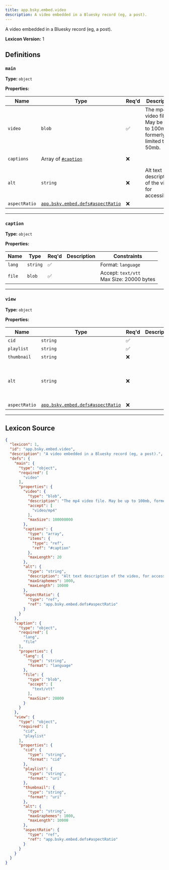 ```yaml
---
title: app.bsky.embed.video
description: A video embedded in a Bluesky record (eg, a post).
---
```

A video embedded in a Bluesky record (eg, a post).

**Lexicon Version:** 1

## Definitions

<a name="main"></a>
### `main`

**Type:** `object`

**Properties:**

| Name | Type | Req'd  | Description | Constraints |
|------|------|----------|-------------|-------------|
| `video` | `blob` | ✅  | The mp4 video file. May be up to 100mb, formerly limited to 50mb. | Accept: `video/mp4`<br/>Max Size: 100000000 bytes |
| `captions` | Array of [`#caption`](#caption) | ❌  |  | Max Items: 20 |
| `alt` | `string` | ❌  | Alt text description of the video, for accessibility. | Max Length: 10000<br/>Max Graphemes: 1000 |
| `aspectRatio` | [`app.bsky.embed.defs#aspectRatio`](/app/bsky/embed/defs#aspectRatio) | ❌  |  |  |

---

<a name="caption"></a>
### `caption`

**Type:** `object`

**Properties:**

| Name | Type | Req'd  | Description | Constraints |
|------|------|----------|-------------|-------------|
| `lang` | `string` | ✅  |  | Format: `language` |
| `file` | `blob` | ✅  |  | Accept: `text/vtt`<br/>Max Size: 20000 bytes |

---

<a name="view"></a>
### `view`

**Type:** `object`

**Properties:**

| Name | Type | Req'd  | Description | Constraints |
|------|------|----------|-------------|-------------|
| `cid` | `string` | ✅  |  | Format: `cid` |
| `playlist` | `string` | ✅  |  | Format: `uri` |
| `thumbnail` | `string` | ❌  |  | Format: `uri` |
| `alt` | `string` | ❌  |  | Max Length: 10000<br/>Max Graphemes: 1000 |
| `aspectRatio` | [`app.bsky.embed.defs#aspectRatio`](/app/bsky/embed/defs#aspectRatio) | ❌  |  |  |

---

## Lexicon Source
```json
{
  "lexicon": 1,
  "id": "app.bsky.embed.video",
  "description": "A video embedded in a Bluesky record (eg, a post).",
  "defs": {
    "main": {
      "type": "object",
      "required": [
        "video"
      ],
      "properties": {
        "video": {
          "type": "blob",
          "description": "The mp4 video file. May be up to 100mb, formerly limited to 50mb.",
          "accept": [
            "video/mp4"
          ],
          "maxSize": 100000000
        },
        "captions": {
          "type": "array",
          "items": {
            "type": "ref",
            "ref": "#caption"
          },
          "maxLength": 20
        },
        "alt": {
          "type": "string",
          "description": "Alt text description of the video, for accessibility.",
          "maxGraphemes": 1000,
          "maxLength": 10000
        },
        "aspectRatio": {
          "type": "ref",
          "ref": "app.bsky.embed.defs#aspectRatio"
        }
      }
    },
    "caption": {
      "type": "object",
      "required": [
        "lang",
        "file"
      ],
      "properties": {
        "lang": {
          "type": "string",
          "format": "language"
        },
        "file": {
          "type": "blob",
          "accept": [
            "text/vtt"
          ],
          "maxSize": 20000
        }
      }
    },
    "view": {
      "type": "object",
      "required": [
        "cid",
        "playlist"
      ],
      "properties": {
        "cid": {
          "type": "string",
          "format": "cid"
        },
        "playlist": {
          "type": "string",
          "format": "uri"
        },
        "thumbnail": {
          "type": "string",
          "format": "uri"
        },
        "alt": {
          "type": "string",
          "maxGraphemes": 1000,
          "maxLength": 10000
        },
        "aspectRatio": {
          "type": "ref",
          "ref": "app.bsky.embed.defs#aspectRatio"
        }
      }
    }
  }
}
```
